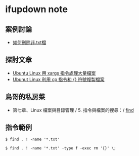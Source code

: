 
# ifupdown note

## 案例討論

* [如何刪除非.txt檔](http://www.ubuntu-tw.org/modules/newbb/viewtopic.php?post_id=335000#forumpost335000)

## 探討文章

* [Ubuntu Linux 用 xargs 指令處理大量檔案](http://www.arthurtoday.com/2015/03/ubunut-linux-xargs-command-examples.html)
* [Ubunut Linux 利用 cp 指令和 {} 符號複製檔案](http://www.arthurtoday.com/2015/03/ubunut-linux-copy-files-with-cp-amd-curly-braces.html)

## 鳥哥的私房菜

* 第七章、Linux 檔案與目錄管理 / 5. 指令與檔案的搜尋：/ [find](http://linux.vbird.org/linux_basic/0220filemanager.php#find)

## 指令範例

```
$ find . ! -name '*.txt'
```

```
$ find . ! -name '*.txt' -type f -exec rm '{}' \;
```
